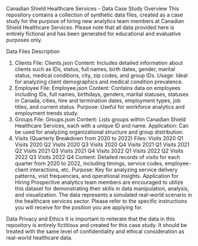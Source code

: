 Canadian Shield Healthcare Services - Data Case Study
Overview
This repository contains a collection of synthetic data files, created as a case study for the purpose of hiring new analytics team members at Canadian Shield Healthcare Services. Please note that all data provided here is entirely fictional and has been generated for educational and evaluative purposes only.

Data Files Description
1. Clients
File: Clients.json
Content: Includes detailed information about clients such as IDs, status, full names, birth dates, gender, marital status, medical conditions, city, zip codes, and group IDs.
Usage: Ideal for analyzing client demographics and medical condition prevalence.
2. Employee
File: Employee.json
Content: Contains data on employees including IDs, full names, birthdays, genders, marital statuses, statuses in Canada, cities, hire and termination dates, employment types, job titles, and current status.
Purpose: Useful for workforce analytics and employment trends study.
3. Groups
File: Groups.json
Content: Lists groups within Canadian Shield Healthcare Services, each with a unique ID and name.
Application: Can be used for analyzing organizational structure and group distribution.
4. Visits (Quarterly Breakdown from 2020 to 2022)
Files:
Visits 2020 Q1
Visits 2020 Q2
Visits 2020 Q3
Visits 2020 Q4
Visits 2021 Q1
Visits 2021 Q2
Visits 2021 Q3
Visits 2021 Q4
Visits 2022 Q1
Visits 2022 Q2
Visits 2022 Q3
Visits 2022 Q4
Content: Detailed records of visits for each quarter from 2020 to 2022, including timings, service codes, employee-client interactions, etc.
Purpose: Key for analyzing service delivery patterns, visit frequencies, and operational insights.
Application for Hiring
Prospective analytics team members are encouraged to utilize this dataset for demonstrating their skills in data manipulation, analysis, and visualization. The data represents a simulated real-world scenario in the healthcare services sector. Please refer to the specific instructions you will receive for the position you are applying for.

Data Privacy and Ethics
It is important to reiterate that the data in this repository is entirely fictitious and created for this case study. It should be treated with the same level of confidentiality and ethical consideration as real-world healthcare data.
